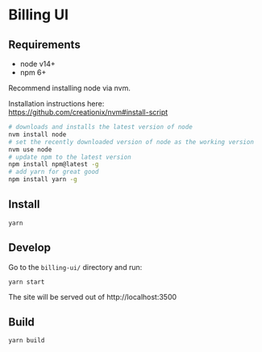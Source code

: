 # Billing UI

## Requirements

- node v14+
- npm 6+

Recommend installing node via nvm.

Installation instructions here:  
https://github.com/creationix/nvm#install-script

```bash
# downloads and installs the latest version of node
nvm install node
# set the recently downloaded version of node as the working version
nvm use node
# update npm to the latest version
npm install npm@latest -g
# add yarn for great good
npm install yarn -g
```

## Install

```
yarn
```

## Develop

Go to the `billing-ui/` directory and run:
```
yarn start
```
 The site will be served out of http://localhost:3500

## Build

```
yarn build
```
